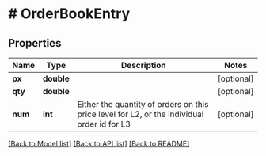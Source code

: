 # # OrderBookEntry

## Properties

Name | Type | Description | Notes
------------ | ------------- | ------------- | -------------
**px** | **double** |  | [optional] 
**qty** | **double** |  | [optional] 
**num** | **int** | Either the quantity of orders on this price level for L2, or the individual order id for L3 | [optional] 

[[Back to Model list]](../../README.md#documentation-for-models) [[Back to API list]](../../README.md#documentation-for-api-endpoints) [[Back to README]](../../README.md)


